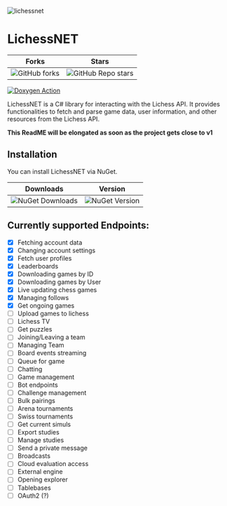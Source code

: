 ![lichessnet](https://github.com/user-attachments/assets/8b5dfc90-7b65-4650-8537-59309f16aff6)
# LichessNET


| Forks                                                                                          | Stars  |
| -------------                                                                                  | ------------- |
| ![GitHub forks](https://img.shields.io/github/forks/rabergsel/LichessNET?style=for-the-badge)  | ![GitHub Repo stars](https://img.shields.io/github/stars/rabergsel/LichessNET?style=for-the-badge)  |


[![Doxygen Action](https://github.com/Rabergsel/LichessNET/actions/workflows/main.yml/badge.svg)](https://github.com/Rabergsel/LichessNET/actions/workflows/main.yml)



LichessNET is a C# library for interacting with the Lichess API. It provides functionalities to fetch and parse game data, user information, and other resources from the Lichess API.

**This ReadME will be elongated as soon as the project gets close to v1**

## Installation

You can install LichessNET via NuGet. 

| Downloads                                                       | Version  |
| -------------                                                   | ------------- |
| ![NuGet Downloads](https://img.shields.io/nuget/dt/LichessNET)  | ![NuGet Version](https://img.shields.io/nuget/v/LichessNET)  |


## Currently supported Endpoints:
- [x] Fetching account data
- [x] Changing account settings
- [x] Fetch user profiles
- [x] Leaderboards
- [x] Downloading games by ID
- [x] Downloading games by User
- [x] Live updating chess games
- [x] Managing follows
- [x] Get ongoing games
- [ ] Upload games to lichess
- [ ] Lichess TV
- [ ] Get puzzles
- [ ] Joining/Leaving a team
- [ ] Managing Team
- [ ] Board events streaming
- [ ] Queue for game
- [ ] Chatting
- [ ] Game management
- [ ] Bot endpoints
- [ ] Challenge management
- [ ] Bulk pairings
- [ ] Arena tournaments
- [ ] Swiss tournaments
- [ ] Get current simuls
- [ ] Export studies
- [ ] Manage studies
- [ ] Send a private message
- [ ] Broadcasts
- [ ] Cloud evaluation access
- [ ] External engine
- [ ] Opening explorer
- [ ] Tablebases
- [ ] OAuth2 (?)
